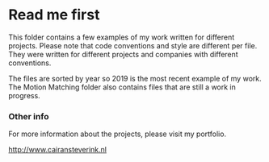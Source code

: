 # Read me first

This folder contains a few examples of my work written for different projects. Please note that code conventions 
and style are different per file. They were written for different projects and companies with different conventions.

The files are sorted by year so 2019 is the most recent example of my work. The Motion Matching folder also contains
files that are still a work in progress.

### Other info

For more information about the projects, please visit my portfolio.

http://www.cairansteverink.nl


